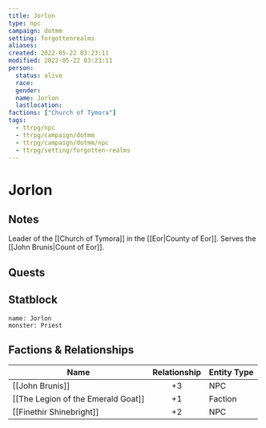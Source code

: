```yaml
---
title: Jorlon
type: npc
campaign: dotmm
setting: forgottenrealms
aliases: 
created: 2022-05-22 03:23:11
modified: 2022-05-22 03:23:11
person:
  status: alive
  race: 
  gender: 
  name: Jorlon
  lastlocation: 
factions: ["Church of Tymora"]
tags:
  - ttrpg/npc
  - ttrpg/campaign/dotmm
  - ttrpg/campaign/dotmm/npc
  - ttrpg/setting/forgotten-realms
---
```


# Jorlon

## Notes
Leader of the [[Church of Tymora]] in the [[Eor|County of Eor]]. Serves the [[John Brunis|Count of Eor]].

## Quests


## Statblock

```statblock
name: Jorlon
monster: Priest
```


## Factions & Relationships
| Name                               | Relationship | Entity Type |
| ---------------------------------- |:------------:| ----------- |
| [[John Brunis]]                    |      +3      | NPC         |
| [[The Legion of the Emerald Goat]] |      +1      | Faction     |
| [[Finethir Shinebright]]           |      +2      | NPC         | 



